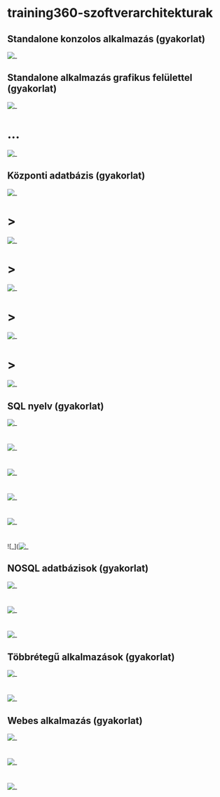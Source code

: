 # training360-szoftverarchitekturak

## Standalone konzolos alkalmazás (gyakorlat)

![_](https://github.com/Oli57github/training360-szoftverarchitekturak/blob/main/Standalone%20konzolos%20alkalmaz%C3%A1s.jpg)

## Standalone alkalmazás grafikus felülettel (gyakorlat)

![_](https://github.com/Oli57github/training360-szoftverarchitekturak/blob/main/Standalone%20alkalmaz%C3%A1s%20grafikus%20fel%C3%BClettel1.jpg)
# ...
![_](https://github.com/Oli57github/training360-szoftverarchitekturak/blob/main/Standalone%20alkalmaz%C3%A1s%20grafikus%20fel%C3%BClettel2.jpg)

## Központi adatbázis (gyakorlat)

![_](https://github.com/Oli57github/training360-szoftverarchitekturak/blob/main/K%C3%B6zponti%20adatb%C3%A1zis1.jpg)
# > 
![_](https://github.com/Oli57github/training360-szoftverarchitekturak/blob/main/K%C3%B6zponti%20adatb%C3%A1zis2.jpg)
# >
![_](https://github.com/Oli57github/training360-szoftverarchitekturak/blob/main/K%C3%B6zponti%20adatb%C3%A1zis3.jpg)
# >
![_](https://github.com/Oli57github/training360-szoftverarchitekturak/blob/main/K%C3%B6zponti%20adatb%C3%A1zis4.jpg)
# >
![_](https://github.com/Oli57github/training360-szoftverarchitekturak/blob/main/K%C3%B6zponti%20adatb%C3%A1zis5.jpg)

## SQL nyelv (gyakorlat)

![_](https://github.com/Oli57github/training360-szoftverarchitekturak/blob/main/SQL_nyelv1.jpg)
#
![_](https://github.com/Oli57github/training360-szoftverarchitekturak/blob/main/SQL_nyelv2.jpg)
#
![_](https://github.com/Oli57github/training360-szoftverarchitekturak/blob/main/SQL_nyelv3.jpg)
#
![_](https://github.com/Oli57github/training360-szoftverarchitekturak/blob/main/SQL_nyelv4.jpg)
#
![_](https://github.com/Oli57github/training360-szoftverarchitekturak/blob/main/SQL_nyelv5.jpg)
#
![_](![_](https://github.com/Oli57github/training360-szoftverarchitekturak/blob/main/SQL_nyelv6.jpg)

## NOSQL adatbázisok (gyakorlat)

![_](https://github.com/Oli57github/training360-szoftverarchitekturak/blob/main/mongo1.jpg)
#
![_](https://github.com/Oli57github/training360-szoftverarchitekturak/blob/main/mongo2.jpg)
#
![_](https://github.com/Oli57github/training360-szoftverarchitekturak/blob/main/mongo3.jpg)

## Többrétegű alkalmazások (gyakorlat)

![_](https://github.com/Oli57github/training360-szoftverarchitekturak/blob/main/T%C3%B6bbr%C3%A9teg%C5%B1_alkalmaz%C3%A1sok1.jpg)
#
![_](https://github.com/Oli57github/training360-szoftverarchitekturak/blob/main/T%C3%B6bbr%C3%A9teg%C5%B1_alkalmaz%C3%A1sok2.jpg)

## Webes alkalmazás (gyakorlat)

![_](https://github.com/Oli57github/training360-szoftverarchitekturak/blob/main/webes_alkalmaz%C3%A1s1.jpg)
#
![_](https://github.com/Oli57github/training360-szoftverarchitekturak/blob/main/webws_alkalmaz%C3%A1s2.jpg)
#
![_](https://github.com/Oli57github/training360-szoftverarchitekturak/blob/main/webes_alkalmaz%C3%A1s3.jpg)


